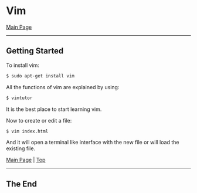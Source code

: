 <a id="top"></a>
# Vim

[Main Page](README.md)

---

## Getting Started

To install vim:

```sh
$ sudo apt-get install vim
```

All the functions of vim are explained by using:

```sh
$ vimtutor
```

It is the best place to start learning vim.

Now to create or edit a file: 

```sh
$ vim index.html
```

And it will open a terminal like interface with the new file or will load the existing file.

[Main Page](README.md) | [Top](#top)

---

## The End
